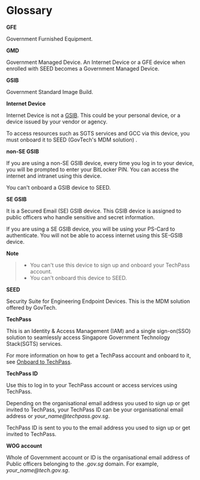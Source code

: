 # Glossary

<!--
Guidelines for anybody adding a new entry to this page.

To add a new word:
 1. Place it in the alphabetical order.
 2. Enclose it by
 <a id="word-in-lower-case">

 **word**

 </a>

 3. Include a line space before and after the word.
 -->

<a id="gfe">

**GFE**

</a>

Government Furnished Equipment.

<a id="gmd">

**GMD**

</a>

Government Managed Device. An Internet Device or a GFE device when enrolled with SEED becomes a Government Managed Device.

<a id="gsib">

**GSIB**

</a>

Government Standard Image Build.


<a id="internet-device">

**Internet Device**

</a>


Internet Device is not a [GSIB](#gsib). This could be your personal device, or a device issued by your vendor or agency.

To access resources such as SGTS services and GCC via this device, you must onboard it to SEED (GovTech's MDM solution) .

<a id="non-se-gsib">

**non-SE GSIB**

</a>

If you are using a non-SE GSIB device, every time you log in to your device, you will be prompted to enter your BitLocker PIN. You can access the internet and intranet using this device.

You can't onboard a GSIB device to SEED.

<a id="se-gsib">

**SE GSIB**

</a>

It is a Secured Email (SE) GSIB device. This GSIB device is assigned to public officers who handle sensitive and secret information.

If you are using a SE GSIB device, you will be using your PS-Card to authenticate. You will not be able to access internet using this SE-GSIB device.

**Note**<br>
>- You can't use this device to sign up and onboard your TechPass account.
>- You can't onboard this device to SEED.

<a id="seed">

**SEED**

</a>

Security Suite for Engineering Endpoint Devices. This is the MDM solution offered by GovTech.

<a id="techpass">

**TechPass**

</a>

This is an Identity & Access Management (IAM) and  a single sign-on(SSO) solution to seamlessly access Singapore Government Technology Stack(SGTS) services.

For more information on how to get a TechPass account and onboard to it, see [Onboard to TechPass](onboard-to-techpass.md). 

<a id="techpass-id">

**TechPass ID**

</a>

Use this to log in to your TechPass account or access services using TechPass. 

Depending on the organisational email address you used to sign up or get invited to TechPass, your TechPass ID can be your organisational email address or *your_name<span>@</span>techpass.gov.sg*.

TechPass ID is sent to you to the email address you used to sign up or get invited to TechPass.

<a id="wog-account">

**WOG account**

</a>

Whole of Government account or ID is the organisational email address of Public officers belonging to the *.gov.sg* domain. For example, *your_name<span>@</span>tech.gov.sg*.
